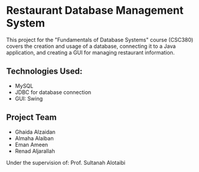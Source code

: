 # Restaurant Database Management System

This project for the "Fundamentals of Database Systems" course (CSC380) covers the creation and usage of a database, connecting it to a Java application, and creating a GUI for managing restaurant information.

## Technologies Used:
- MySQL
- JDBC for database connection
- GUI: Swing

## Project Team
- Ghaida Alzaidan
- Almaha Alaiban
- Eman Ameen
- Renad Aljarallah

Under the supervision of: Prof. Sultanah Alotaibi
